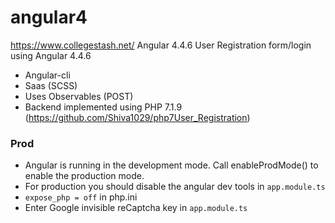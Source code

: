 # angular4
https://www.collegestash.net/
Angular 4.4.6
User Registration form/login using Angular 4.4.6
  - Angular-cli
  - Saas (SCSS)
  - Uses Observables (POST)
  - Backend implemented using PHP 7.1.9 (https://github.com/Shiva1029/php7User_Registration)
  
  ### Prod
  - Angular is running in the development mode. Call enableProdMode() to enable the production mode.
  - For production you should disable the angular dev tools in `app.module.ts`
  - `expose_php = off` in php.ini
  - Enter Google invisible reCaptcha key in `app.module.ts`
